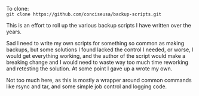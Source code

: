 To clone:<br>
`git clone https://github.com/conciseusa/backup-scripts.git`

This is an effort to roll up the various backup scripts I have written over the years.<br>

Sad I need to write my own scripts for something so common as making backups, but some solutions I found lacked the control I needed, or worse, I would get everything working, and the author of the script would make a breaking change and I would need to waste way too much time reworking and retesting the solution. At some point I gave up a wrote my own.<br>

Not too much here, as this is mostly a wrapper around common commands like rsync and tar, and some simple job control and logging code.<br>
